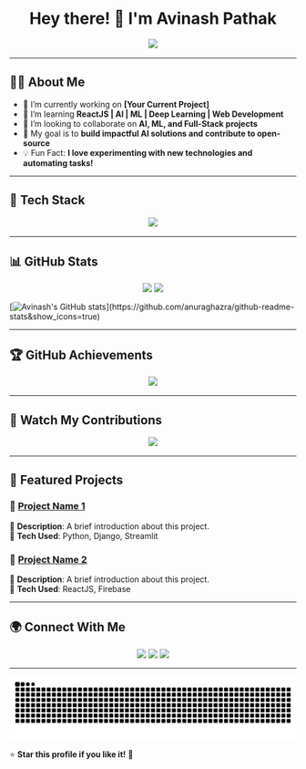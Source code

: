 <h1 align="center">Hey there! 👋 I'm Avinash Pathak</h1>

<p align="center">
  <img src="https://media.giphy.com/media/qgQUggAC3Pfv687qPC/giphy.gif" width="500px">
</p>

---

## 👨‍💻 **About Me**  

- 🔭 I’m currently working on **[Your Current Project]**  
- 🌱 I’m learning **ReactJS | AI | ML | Deep Learning | Web Development**  
- 👯 I’m looking to collaborate on **AI, ML, and Full-Stack projects**  
- 🎯 My goal is to **build impactful AI solutions and contribute to open-source**  
- 💡 Fun Fact: **I love experimenting with new technologies and automating tasks!**  

---

## 🚀 **Tech Stack**  

<p align="center">
  <img src="https://skillicons.dev/icons?i=python,cpp,js,react,django,pytorch,git,docker,linux,vscode,tensorflow,html,css,bootstrap,mysql,postgres" />
</p>

---

## 📊 **GitHub Stats**  

<div align="center">
  <img src="https://github-readme-stats.vercel.app/api?username=Avinashrkrk&show_icons=true&theme=tokyonight" height="180px">
 
  <img src="https://github-readme-streak-stats.herokuapp.com/?user=Avinashrkrk&theme=tokyonight" height="180px">
</div>

 [![Avinash's GitHub stats](https://github-readme-stats.vercel.app/api?username=Avinashrkrk&show_icons=true&theme=tokyonight")](https://github.com/anuraghazra/github-readme-stats&show_icons=true)

---

## 🏆 **GitHub Achievements**  

<p align="center">
  <img src="https://github-profile-trophy.vercel.app/?username=yourusername&theme=tokyonight&column=6">
</p>

---

## 🐍 **Watch My Contributions**  

<p align="center">
  <img src="https://github.com/yourusername/yourusername/raw/output/github-contribution-grid-snake.svg">
</p>

---

## 📌 **Featured Projects**  

### 🚀 [Project Name 1](https://github.com/yourusername/project1)  
🔹 **Description**: A brief introduction about this project.  
🔹 **Tech Used**: Python, Django, Streamlit  

### 🚀 [Project Name 2](https://github.com/yourusername/project2)  
🔹 **Description**: A brief introduction about this project.  
🔹 **Tech Used**: ReactJS, Firebase  

---

## 🌍 **Connect With Me**  

<p align="center">
  <a href="https://linkedin.com/in/yourlinkedin"><img src="https://img.shields.io/badge/LinkedIn-0A66C2?style=for-the-badge&logo=linkedin&logoColor=white"></a>
  <a href="https://twitter.com/yourtwitter"><img src="https://img.shields.io/badge/Twitter-1DA1F2?style=for-the-badge&logo=twitter&logoColor=white"></a>
  <a href="https://yourportfolio.com"><img src="https://img.shields.io/badge/Portfolio-FF5722?style=for-the-badge&logo=firefox&logoColor=white"></a>
</p>

---

![contribution grid snake animations](https://github.com/Avinashrkrk/Avinashrkrk/blob/output/snake.svg)

⭐ **Star this profile if you like it!** 🌟
